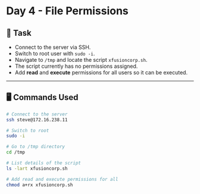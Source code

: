 



# Day 4 - File Permissions

## 📌 Task
- Connect to the server via SSH.  
- Switch to root user with `sudo -i`.  
- Navigate to `/tmp` and locate the script `xfusioncorp.sh`.  
- The script currently has no permissions assigned.  
- Add **read** and **execute** permissions for all users so it can be executed.

---

## 🖥️ Commands Used
```bash
# Connect to the server
ssh steve@172.16.238.11

# Switch to root
sudo -i

# Go to /tmp directory
cd /tmp

# List details of the script
ls -lart xfusioncorp.sh

# Add read and execute permissions for all
chmod a+rx xfusioncorp.sh
